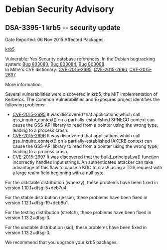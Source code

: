 
Debian Security Advisory
========================


DSA-3395-1 krb5 -- security update
----------------------------------



Date Reported:
06 Nov 2015
Affected Packages:

[krb5](https://packages.debian.org/src:krb5)

Vulnerable:
Yes
Security database references:
In the Debian bugtracking system: [Bug 803083](https://bugs.debian.org/cgi-bin/bugreport.cgi?bug=803083), [Bug 803084](https://bugs.debian.org/cgi-bin/bugreport.cgi?bug=803084), [Bug 803088](https://bugs.debian.org/cgi-bin/bugreport.cgi?bug=803088).  
In Mitre's CVE dictionary: [CVE-2015-2695](https://security-tracker.debian.org/tracker/CVE-2015-2695), [CVE-2015-2696](https://security-tracker.debian.org/tracker/CVE-2015-2696), [CVE-2015-2697](https://security-tracker.debian.org/tracker/CVE-2015-2697).  

More information:

Several vulnerabilities were discovered in krb5, the MIT implementation
of Kerberos. The Common Vulnerabilities and Exposures project identifies
the following problems:


* [CVE-2015-2695](https://security-tracker.debian.org/tracker/CVE-2015-2695)
It was discovered that applications which call gss\_inquire\_context()
 on a partially-established SPNEGO context can cause the GSS-API
 library to read from a pointer using the wrong type, leading to a
 process crash.
* [CVE-2015-2696](https://security-tracker.debian.org/tracker/CVE-2015-2696)
It was discovered that applications which call gss\_inquire\_context()
 on a partially-established IAKERB context can cause the GSS-API
 library to read from a pointer using the wrong type, leading to a
 process crash.
* [CVE-2015-2697](https://security-tracker.debian.org/tracker/CVE-2015-2697)
It was discovered that the build\_principal\_va() function incorrectly
 handles input strings. An authenticated attacker can take advantage
 of this flaw to cause a KDC to crash using a TGS request with a
 large realm field beginning with a null byte.


For the oldstable distribution (wheezy), these problems have been fixed
in version 1.10.1+dfsg-5+deb7u4.


For the stable distribution (jessie), these problems have been fixed in
version 1.12.1+dfsg-19+deb8u1.


For the testing distribution (stretch), these problems have been fixed
in version 1.13.2+dfsg-3.


For the unstable distribution (sid), these problems have been fixed in
version 1.13.2+dfsg-3.


We recommend that you upgrade your krb5 packages.





